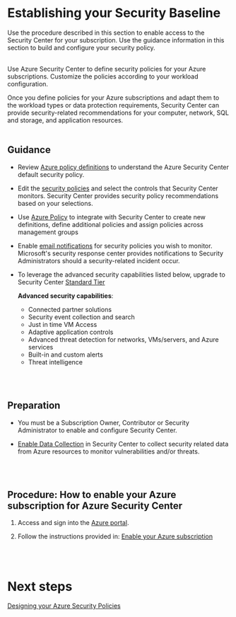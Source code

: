 # Establishing your Security Baseline
Use the procedure described in this section to enable access to the Security Center for your subscription. Use the guidance information in this section to build and configure your security policy.
<br />
<br />

Use Azure Security Center to define security policies for your Azure subscriptions. Customize the policies according to your workload configuration.

Once you define policies for your Azure subscriptions and adapt them to the workload types or data protection requirements, Security Center can provide security-related recommendations for your computer, network, SQL and storage, and application resources. 
<br />
<br />
 
## Guidance 
- Review [Azure policy definitions](https://docs.microsoft.com/en-us/azure/security-center/security-center-policies#available-security-policy-definitions) to understand the Azure Security Center default security policy.

- Edit the [security policies](https://docs.microsoft.com/en-us/azure/security-center/security-center-policies#edit-security-policies) and select the controls that Security Center monitors. Security Center provides security policy recommendations based on your selections.

- Use [Azure Policy](https://docs.microsoft.com/en-us/azure/security-center/security-center-azure-policy) to integrate with Security Center to create new definitions, define additional policies and assign policies across management groups 

- Enable [email notifications](https://docs.microsoft.com/en-us/azure/security-center/security-center-provide-security-contact-details) for security policies you wish to monitor. Microsoft's security response center provides notifications to Security Administrators should a security-related incident occur.

- To leverage the advanced security capabilities listed below, upgrade to Security Center [Standard Tier](https://docs.microsoft.com/en-us/azure/security-center/security-center-get-started#upgrade-to-the-standard-tier)  

  **Advanced security capabilities**:
    - Connected partner solutions
    - Security event collection and search 
    - Just in time VM Access  
    - Adaptive application controls 
    - Advanced threat detection for networks, VMs/servers, and Azure services  
    - Built-in and custom alerts  
    - Threat intelligence  
<br />
<br />

## Preparation 
- You must be a Subscription Owner, Contributor or Security Administrator to enable and configure Security Center. 

- [Enable Data Collection](https://docs.microsoft.com/en-us/azure/security-center/security-center-enable-data-collection) in Security Center to collect security related data from Azure resources to monitor vulnerabilities and/or threats. 
<br />
<br />

## Procedure:  How to enable your Azure subscription for Azure Security Center 
1. Access and sign into the [Azure portal](https://azure.microsoft.com/features/azure-portal/).  

2. Follow the instructions provided in: [Enable your Azure subscription](https://docs.microsoft.com/en-us/azure/security-center/security-center-get-started#enable-your-azure-subscription)
<br />
<br />
 
# Next steps 
[Designing your Azure Security Policies](2.2-Designing-your-Azure-Security-Policies.md)
